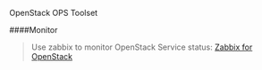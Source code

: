 OpenStack OPS Toolset

####Monitor
> Use zabbix to monitor OpenStack Service status:
> [Zabbix for OpenStack](https://github.com/halfss/OpenStackOPS/tree/master/zabbix)
